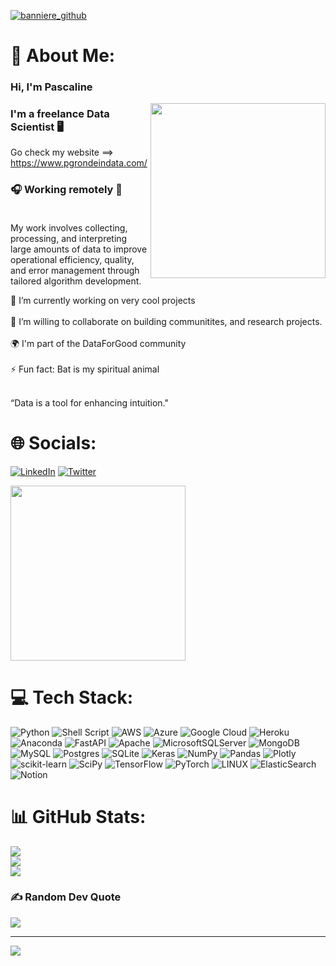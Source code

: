 
[![banniere_github](https://github.com/pgrondein/pgrondein/assets/113172845/662002c4-1bbb-441f-8289-2a2e6f468de1)](https://www.pgrondeindata.com/)

# 💫 About Me:
### Hi, I'm Pascaline 
<img align="right" src="https://media.giphy.com/media/v1.Y2lkPTc5MGI3NjExYmUzZTBhMmUzNWI2YmM2NTIxNGM0NzEzZGU0YTRhMTAzMzIwOTNjMCZlcD12MV9pbnRlcm5hbF9naWZzX2dpZklkJmN0PWc/HUplkVCPY7jTW/giphy.gif" height="280">

### I'm a freelance Data Scientist 🖥️ 

Go check my website ==> https://www.pgrondeindata.com/

### 🎧 Working remotely 🍵<br><br>

My work involves collecting, processing, and interpreting large amounts of data to improve operational efficiency, quality, and error management through tailored algorithm development.

🔭 I’m currently working on very cool projects<br><br>
👯 I’m willing to collaborate on building communitites, and research projects.<br><br>
🌍 I'm part of the DataForGood community<br><br>
⚡ Fun fact: Bat is my spiritual animal<br><br>

“Data is a tool for enhancing intuition."



# 🌐 Socials:
[![LinkedIn](https://img.shields.io/badge/LinkedIn-%230077B5.svg?logo=linkedin&logoColor=white)](https://linkedin.com/in/pascaline-grondein) [![Twitter](https://img.shields.io/badge/Twitter-%231DA1F2.svg?logo=Twitter&logoColor=white)](https://twitter.com/@PG_DataSE) 

<img src="https://media.giphy.com/media/v1.Y2lkPTc5MGI3NjExYjE4MGEyZDliYjVlMmNkNjRjNjNkYTdjYzZjOTNmYTBhZGU4Mzg0ZSZlcD12MV9pbnRlcm5hbF9naWZzX2dpZklkJmN0PWc/JWuBH9rCO2uZuHBFpm/giphy.gif" height="280">

# 💻 Tech Stack:
![Python](https://img.shields.io/badge/python-3670A0?style=for-the-badge&logo=python&logoColor=ffdd54) ![Shell Script](https://img.shields.io/badge/shell_script-%23121011.svg?style=for-the-badge&logo=gnu-bash&logoColor=white) ![AWS](https://img.shields.io/badge/AWS-%23FF9900.svg?style=for-the-badge&logo=amazon-aws&logoColor=white) ![Azure](https://img.shields.io/badge/azure-%230072C6.svg?style=for-the-badge&logo=azure-devops&logoColor=white) ![Google Cloud](https://img.shields.io/badge/Google%20Cloud-%234285F4.svg?style=for-the-badge&logo=google-cloud&logoColor=white) ![Heroku](https://img.shields.io/badge/heroku-%23430098.svg?style=for-the-badge&logo=heroku&logoColor=white) ![Anaconda](https://img.shields.io/badge/Anaconda-%2344A833.svg?style=for-the-badge&logo=anaconda&logoColor=white) ![FastAPI](https://img.shields.io/badge/FastAPI-005571?style=for-the-badge&logo=fastapi) ![Apache](https://img.shields.io/badge/apache-%23D42029.svg?style=for-the-badge&logo=apache&logoColor=white) ![MicrosoftSQLServer](https://img.shields.io/badge/Microsoft%20SQL%20Sever-CC2927?style=for-the-badge&logo=microsoft%20sql%20server&logoColor=white) ![MongoDB](https://img.shields.io/badge/MongoDB-%234ea94b.svg?style=for-the-badge&logo=mongodb&logoColor=white) ![MySQL](https://img.shields.io/badge/mysql-%2300f.svg?style=for-the-badge&logo=mysql&logoColor=white) ![Postgres](https://img.shields.io/badge/postgres-%23316192.svg?style=for-the-badge&logo=postgresql&logoColor=white) ![SQLite](https://img.shields.io/badge/sqlite-%2307405e.svg?style=for-the-badge&logo=sqlite&logoColor=white) ![Keras](https://img.shields.io/badge/Keras-%23D00000.svg?style=for-the-badge&logo=Keras&logoColor=white) ![NumPy](https://img.shields.io/badge/numpy-%23013243.svg?style=for-the-badge&logo=numpy&logoColor=white) ![Pandas](https://img.shields.io/badge/pandas-%23150458.svg?style=for-the-badge&logo=pandas&logoColor=white) ![Plotly](https://img.shields.io/badge/Plotly-%233F4F75.svg?style=for-the-badge&logo=plotly&logoColor=white) ![scikit-learn](https://img.shields.io/badge/scikit--learn-%23F7931E.svg?style=for-the-badge&logo=scikit-learn&logoColor=white) ![SciPy](https://img.shields.io/badge/SciPy-%230C55A5.svg?style=for-the-badge&logo=scipy&logoColor=%white) ![TensorFlow](https://img.shields.io/badge/TensorFlow-%23FF6F00.svg?style=for-the-badge&logo=TensorFlow&logoColor=white) ![PyTorch](https://img.shields.io/badge/PyTorch-%23EE4C2C.svg?style=for-the-badge&logo=PyTorch&logoColor=white) ![LINUX](https://img.shields.io/badge/Linux-FCC624?style=for-the-badge&logo=linux&logoColor=black) ![ElasticSearch](https://img.shields.io/badge/-ElasticSearch-005571?style=for-the-badge&logo=elasticsearch) ![Notion](https://img.shields.io/badge/Notion-%23000000.svg?style=for-the-badge&logo=notion&logoColor=white)
# 📊 GitHub Stats:
![](https://github-readme-stats.vercel.app/api?username=pgrondein&theme=dark&hide_border=false&include_all_commits=false&count_private=false)<br/>
![](https://github-readme-streak-stats.herokuapp.com/?user=pgrondein&theme=dark&hide_border=false)<br/>
![](https://github-readme-stats.vercel.app/api/top-langs/?username=pgrondein&theme=dark&hide_border=false&include_all_commits=false&count_private=false&layout=compact)


### ✍️ Random Dev Quote
![](https://quotes-github-readme.vercel.app/api?type=horizontal&theme=radical)

---
[![](https://visitcount.itsvg.in/api?id=pgrondein&icon=0&color=10)](https://visitcount.itsvg.in)
